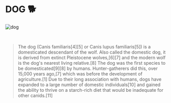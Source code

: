 # DOG 🐕

![dog](https://images.unsplash.com/photo-1517849845537-4d257902454a?auto=format&fit=crop&q=80&w=1335&ixlib=rb-4.0.3&ixid=M3wxMjA3fDB8MHxwaG90by1wYWdlfHx8fGVufDB8fHx8fA%3D%3D)

<br>

> The dog (Canis familiaris[4][5] or Canis lupus familiaris[5]) is a domesticated descendant of the wolf. Also called the domestic dog, it is derived from extinct Pleistocene wolves,[6][7] and the modern wolf is the dog's nearest living relative.[8] The dog was the first species to be domesticated[9][8] by humans. Hunter-gatherers did this, over 15,000 years ago,[7] which was before the development of agriculture.[1] Due to their long association with humans, dogs have expanded to a large number of domestic individuals[10] and gained the ability to thrive on a starch-rich diet that would be inadequate for other canids.[11]

